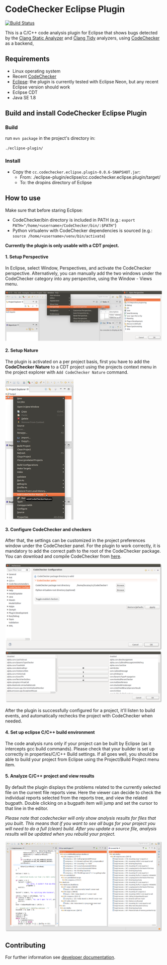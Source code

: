 # CodeChecker Eclipse Plugin

[![Build Status](https://travis-ci.org/Ericsson/CodeCheckerEclipsePlugin.svg?branch=master)](https://travis-ci.org/Ericsson/CodeCheckerEclipsePlugin)

This is a C/C++ code analysis plugin for Eclipse that shows bugs detected by the [Clang Static Analyzer](http://clang-analyzer.llvm.org/) and [Clang Tidy](http://clang.llvm.org/extra/clang-tidy/) analyzers, using [CodeChecker](https://github.com/Ericsson/codechecker) as a backend,

## Requirements

* Linux operating system
* Recent [CodeChecker](https://github.com/Ericsson/codechecker)
* [Eclipse](www.eclipse.org): the plugin is currently tested with Eclipse Neon, but any recent Eclipse version should work
* Eclipse CDT
* Java SE 1.8

## Build and install CodeChecker Eclipse Plugin
### Build
run `mvn package` in the project's directory in:

`./eclipse-plugin/`

### Install
* Copy the `cc.codechecker.eclipse.plugin-0.0.6-SNAPSHOT.jar`:
    * From: ./eclipse-plugin/eclipse/cc.codechecker.eclipse.plugin/target/
    * To: the dropins directory of Eclipse

## How to use
Make sure that before staring Eclipse:

* CodeChecker/bin directory is included in PATH (e.g.: `export PATH="/home/<username>/CodeChecker/bin/:$PATH"`)
* Python virtualenv with CodeChecker dependencies is sourced (e.g.: `source /home/<username>/venv/bin/activate`)

__Currently the plugin is only usable with a CDT project.__

#### 1. Setup Perspective
In Eclipse, select Window, Perspectives, and activate the CodeChecker perspective.
Alternatively, you can manually add the two windows under the CodeChecker category into any perspective, using the Window - Views menu.

![Window->Perspective->Open Perspective->Other](docs/allperspective.png)

#### 2. Setup Nature
The plugin is activated on a per project basis, first you have to add the __CodeChecker Nature__ to a CDT project using the projects context menu in the project explorer with `Add CodeChecker Nature` command.

![CodeChecker Nature Add](docs/nature.png)

#### 3. Configure CodeChecker and checkers
After that, the settings can be customized in the project preferences window under the CodeChecker panel. For the plugin to work correctly, it is mandatory to add the correct path to the root of the CodeChecker package. You can download and compile CodeChecker from [here](https://github.com/Ericsson/codechecker).

![CodeChecker Configure](docs/config.png)
![CodeChecker Checkers Configure](docs/checkershow.png)

After the plugin is successfully configured for a project, it'll listen to build events, and automatically rechecks the project with CodeChecker when needed.

#### 4. Set up eclipse C/C++ build environment

The code analysis runs only if your project can be built by Eclipse (as it intercepts gcc build commands).
Please check that your builder is set up correctly in properties/C/C++ Build settings.
If all goes well, you should be able to build your project from Eclipse using the Project/Build Project menu item.

#### 5. Analyze C/C++ project and view results
By default the plugin displays the problems related to the currently selected file on the current file reports view. Here the viewer can decide to check the individual reports selected from the reports tree, and view the related bugpath. Double clicking on a bugpath item will jump and set the cursor to that line in the editor.

*Please note that codechecker will only show analysis results for files that you built. This means that if you want to see all bugs for your project you will need to do a full (clean) build. After you update a source file, analysis results will be updated when you rebuild your project.*

![CodeChecker Runtime Example](docs/example.png)

## Contributing

For further information see [developer documentation](docs/developer.md).
